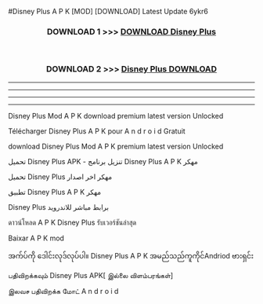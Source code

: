 #Disney Plus  A P K [MOD] [DOWNLOAD] Latest Update 6ykr6



<div align="center">

<h3>DOWNLOAD 1 >>> <a href="https://teeasianyam.web.app?sq=Disney Plus ">DOWNLOAD Disney Plus  </a></h3><br>

<h3>DOWNLOAD 2 >>> <a href="https://teeasianyam.web.app?sq=Disney Plus  ">Disney Plus   DOWNLOAD </a></h3>

</div>


----------------------------------------------------------

----------------------------------------------------------

----------------------------------------------------------

----------------------------------------------------------


Disney Plus   Mod A P K download premium latest version Unlocked

Télécharger Disney Plus   A P K pour A n d r o i d Gratuit

download Disney Plus   Mod A P K premium latest version Unlocked

تحميل Disney Plus   APK - تنزيل برنامج Disney Plus   A P K مهكر

تحميل Disney Plus   مهكر اخر اصدار

تطبيق Disney Plus   A P K مهكر

Disney Plus   برابط مباشر للاندرويد

ดาวน์โหลด A P K Disney Plus   รับเวอร์ชันล่าสุด

Baixar A P K mod

အက်ပ်ကို ဒေါင်းလုဒ်လုပ်ပါ။ Disney Plus   A P K အမည်သည်ကူကိုင်Andriod ဗားရှင်း

பதிவிறக்கவும் Disney Plus   APK[ இல்லை விளம்பரங்கள்] 
 
இலவச பதிவிறக்க மோட் A n d r o i d



